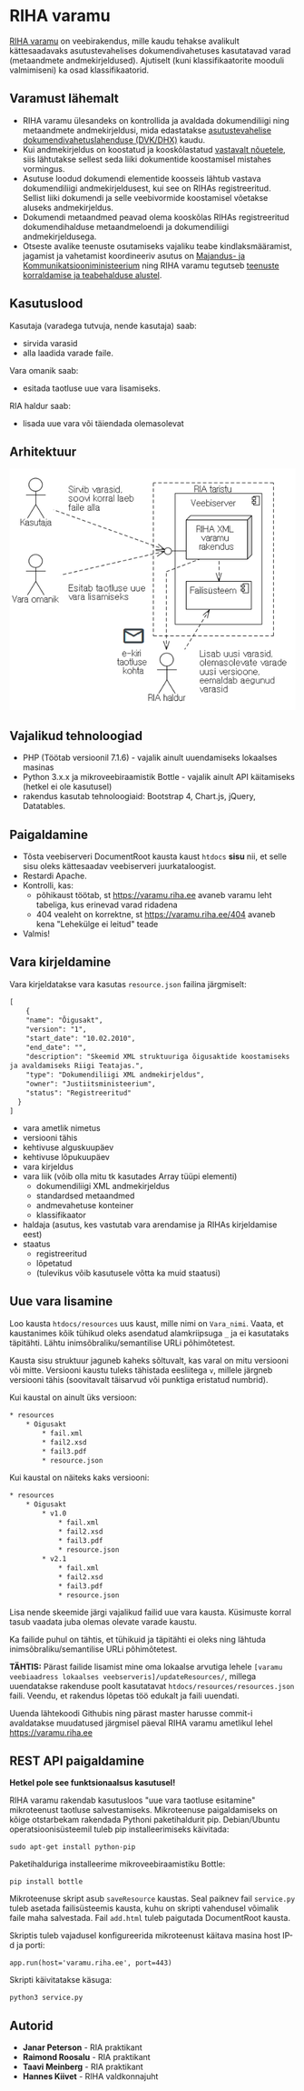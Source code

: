 # RIHA varamu

[RIHA varamu](https://varamu.riha.ee) on veebirakendus, mille kaudu tehakse avalikult kättesaadavaks asutustevahelises dokumendivahetuses kasutatavad varad (metaandmete andmekirjeldused). Ajutiselt (kuni klassifikaatorite mooduli valmimiseni) ka osad klassifikaatorid.

## Varamust lähemalt

- RIHA varamu ülesandeks on kontrollida ja avaldada dokumendiliigi ning metaandmete andmekirjeldusi, mida edastatakse [asutustevahelise dokumendivahetuslahenduse (DVK/DHX)](https://www.ria.ee/ee/dokumendivahetus-dhx.html) kaudu.
- Kui andmekirjeldus on koostatud ja kooskõlastatud [vastavalt nõuetele](https://mkm.ee/sites/default/files/juhis_dokumendiliigi_xml_andmekirjelduse_koostamiseks.pdf), siis lähtutakse sellest seda liiki dokumentide koostamisel mistahes vormingus.
- Asutuse loodud dokumendi elementide koosseis lähtub vastava dokumendiliigi andmekirjeldusest, kui see on RIHAs registreeritud. Sellist liiki dokumendi ja selle veebivormide koostamisel võetakse aluseks andmekirjeldus.
- Dokumendi metaandmed peavad olema kooskõlas RIHAs registreeritud dokumendihalduse metaandmeloendi ja dokumendiliigi andmekirjeldusega.
- Otseste avalike teenuste osutamiseks vajaliku teabe kindlaksmääramist, jagamist ja vahetamist koordineeriv asutus on [Majandus- ja Kommunikatsiooniministeerium](https://www.mkm.ee/et/tegevused-eesmargid/infouhiskond/dokumendihaldusest-infohalduseni) ning RIHA varamu tegutseb [teenuste korraldamise ja teabehalduse alustel](https://www.riigiteataja.ee/akt/131052017007?leiaKehtiv).

## Kasutuslood

Kasutaja (varadega tutvuja, nende kasutaja) saab:

- sirvida varasid
- alla laadida varade faile.

Vara omanik saab:

- esitada taotluse uue vara lisamiseks.

RIA haldur saab:

- lisada uue vara või täiendada olemasolevat

## Arhitektuur

![](architecture.png)

## Vajalikud tehnoloogiad

- PHP (Töötab versioonil 7.1.6) - vajalik ainult uuendamiseks lokaalses masinas
- Python 3.x.x ja mikroveebiraamistik Bottle - vajalik ainult API käitamiseks (hetkel ei ole kasutusel)
- rakendus kasutab tehnoloogiaid: Bootstrap 4, Chart.js, jQuery, Datatables.

## Paigaldamine

* Tõsta veebiserveri DocumentRoot kausta kaust `htdocs` **sisu** nii, et selle sisu oleks kättesaadav veebiserveri juurkataloogist.
* Restardi Apache.
* Kontrolli, kas:
  * põhikaust töötab, st https://varamu.riha.ee avaneb varamu leht tabeliga, kus erinevad varad ridadena
  * 404 vealeht on korrektne, st https://varamu.riha.ee/404 avaneb kena "Lehekülge ei leitud" teade
* Valmis!

## Vara kirjeldamine

Vara kirjeldatakse vara kasutas `resource.json` failina järgmiselt:

```
[
    {
    "name": "Õigusakt",
    "version": "1",
    "start_date": "10.02.2010",
    "end_date": "",
    "description": "Skeemid XML struktuuriga õigusaktide koostamiseks ja avaldamiseks Riigi Teatajas.",
    "type": "Dokumendiliigi XML andmekirjeldus",
    "owner": "Justiitsministeerium",
    "status": "Registreeritud"
  }
]
```

- vara ametlik nimetus
- versiooni tähis
- kehtivuse alguskuupäev
- kehtivuse lõpukuupäev
- vara kirjeldus
- vara liik (võib olla mitu tk kasutades Array tüüpi elementi)
  - dokumendiliigi XML andmekirjeldus
  - standardsed metaandmed
  - andmevahetuse konteiner
  - klassifikaator
- haldaja (asutus, kes vastutab vara arendamise ja RIHAs kirjeldamise eest)
- staatus
  - registreeritud
  - lõpetatud
  - (tulevikus võib kasutusele võtta ka muid staatusi)

## Uue vara lisamine

Loo kausta `htdocs/resources` uus kaust, mille nimi on `Vara_nimi`. Vaata, et kaustanimes kõik tühikud oleks asendatud alamkriipsuga `_` ja ei kasutataks täpitähti. Lähtu inimsõbraliku/semantilise URLi põhimõtetest.

Kausta sisu struktuur jaguneb kaheks sõltuvalt, kas varal on mitu  versiooni või mitte. Versiooni kaustu tuleks tähistada eesliitega `v`, millele järgneb versiooni tähis (soovitavalt täisarvud või punktiga eristatud numbrid).

Kui kaustal on ainult üks versioon:
```
* resources
    * Oigusakt
        * fail.xml
        * fail2.xsd
        * fail3.pdf
        * resource.json
```

Kui kaustal on näiteks kaks versiooni:
```
* resources
    * Oigusakt
        * v1.0
            * fail.xml
            * fail2.xsd
            * fail3.pdf
            * resource.json
        * v2.1
            * fail.xml
            * fail2.xsd
            * fail3.pdf
            * resource.json
```
Lisa nende skeemide järgi vajalikud failid uue vara kausta. Küsimuste korral tasub vaadata juba olemas olevate varade kaustu.

Ka failide puhul on tähtis, et tühikuid ja täpitähti ei oleks ning lähtuda inimsõbraliku/semantilise URLi põhimõtetest.

**TÄHTIS:** Pärast failide lisamist mine oma lokaalse arvutiga lehele `[varamu veebiaadress lokaalses veebserveris]/updateResources/`, millega uuendatakse rakenduse poolt kasutatavat `htdocs/resources/resources.json` faili. Veendu, et rakendus lõpetas töö edukalt ja faili uuendati.

Uuenda lähtekoodi Githubis ning pärast master harusse commit-i avaldatakse muudatused järgmisel päeval RIHA varamu ametlikul lehel https://varamu.riha.ee

## REST API paigaldamine

**Hetkel pole see funktsionaalsus kasutusel!**

RIHA varamu rakendab kasutusloos "uue vara taotluse esitamine" mikroteenust taotluse salvestamiseks. Mikroteenuse paigaldamiseks on kõige otstarbekam rakendada Pythoni paketihaldurit pip. Debian/Ubuntu operatsioonisüsteemil tuleb pip installeerimiseks käivitada:
```
sudo apt-get install python-pip
```
Paketihalduriga installeerime mikroveebiraamistiku Bottle:
```
pip install bottle
```
Mikroteenuse skript asub `saveResource` kaustas. Seal paiknev fail `service.py` tuleb asetada failisüsteemis kausta, kuhu on skripti vahendusel võimalik faile maha salvestada. Fail `add.html` tuleb paigutada DocumentRoot kausta.

Skriptis tuleb vajadusel konfigureerida mikroteenust käitava masina host IP-d ja porti:
```
app.run(host='varamu.riha.ee', port=443)
```
Skripti käivitatakse käsuga:
```
python3 service.py
```

## Autorid

* **Janar Peterson** - RIA praktikant
* **Raimond Roosalu** - RIA praktikant
* **Taavi Meinberg** - RIA praktikant
* **Hannes Kiivet** - RIHA valdkonnajuht